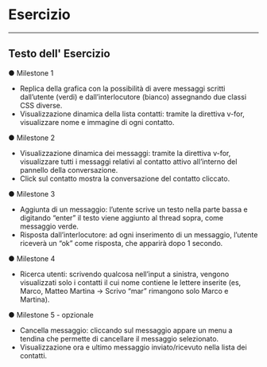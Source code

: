 # Esercizio

---

## Testo dell' Esercizio

● Milestone 1
- Replica della grafica con la possibilità di avere messaggi scritti dall’utente (verdi) e
dall’interlocutore (bianco) assegnando due classi CSS diverse.
- Visualizzazione dinamica della lista contatti: tramite la direttiva v-for, visualizzare
nome e immagine di ogni contatto.

● Milestone 2
- Visualizzazione dinamica dei messaggi: tramite la direttiva v-for, visualizzare tutti i
messaggi relativi al contatto attivo all’interno del pannello della conversazione.
- Click sul contatto mostra la conversazione del contatto cliccato.

● Milestone 3
- Aggiunta di un messaggio: l’utente scrive un testo nella parte bassa e digitando
“enter” il testo viene aggiunto al thread sopra, come messaggio verde.
- Risposta dall’interlocutore: ad ogni inserimento di un messaggio, l’utente riceverà
un “ok” come risposta, che apparirà dopo 1 secondo.

● Milestone 4
- Ricerca utenti: scrivendo qualcosa nell’input a sinistra, vengono visualizzati solo i
contatti il cui nome contiene le lettere inserite (es, Marco, Matteo Martina -> Scrivo
“mar” rimangono solo Marco e Martina).

● Milestone 5 - opzionale
- Cancella messaggio: cliccando sul messaggio appare un menu a tendina che
permette di cancellare il messaggio selezionato.
- Visualizzazione ora e ultimo messaggio inviato/ricevuto nella lista dei contatti.